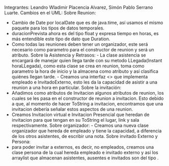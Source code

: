 Integrantes: Leandro Wladimir Placencia Alvarez, Simón Pablo Serrano Luarte.
Cambios en el UML:
   Sobre Reunion:
   - Cambio de Date por localDate que es de java.time, así usamos el mismo paquete para los tipos de datos temporales.
   - duracionPrevista ahora es del tipo float y expresa tiempo en horas, es más entendible este tipo de dato que Duration.
   - Como todas las reuniones deben tener un organizador, este será necesario como parametro para el constructor de reunion y será un atributo.
   Sobre la Asistencia y Retrasos:
    - La clase asistencia se encargará de manejar quien llega tarde con su metodo LLegada(Instant horaLLegada), como esta clase se crea en reunion, toma como parametro la hora de inicio y
     la almacena como atributo y así clasifica quiénes llegan tarde.
    - Creamos una interfaz <<asistible>> que implementa empleado e InvitadoExterno, esto les da la capacidad de asistir a una reunion a una hora en particular.
   Sobre la invitación:
   - Añadimos como atributos  de Invitacion algunos atributos de reunion, los cuales se les pasa en el constructor de reunion a invitacion.
     Esto debido a que, al momento de hacer ToString a invitacion, encontramos que una invitacion debería señalar estos aspectos de una reunion.
   - Creamos Invitacion virtual e Invitacion Presencial que heredan de invitacion para que tengan en su ToString el lugar, link y sala respectivamente.
   Sobre organizador:
    - Creamos una nueva clase organizador que hereda de empleado y tiene la capacidad, a diferencia de los otros asistentes, de escribir una nota.
   Sobre invitado Externo y Persona:
   - para poder invitar a externos, es decir, no empleados, creamos una clase persona de la cual hereda empleado e invitado externo y así los arraylist que almacenan asistentes, ausentes e
     invitados son del tipo <Persona>.
 

